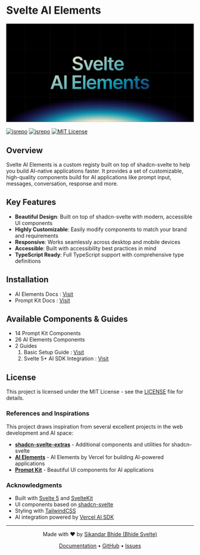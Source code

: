 # Svelte AI Elements

<div align="center">
  <img src="static/assets/svelte-ai-elements.png" alt="Svelte AI Elements" />
</div>

<!--
[![Svelte](https://img.shields.io/badge/Svelte-5.0-orange.svg)](https://svelte.dev/) -->

[![jsrepo](https://jsrepo.com/badges/@ai/elements/dm)](https://jsrepo.com/@sv/cnblocks)
[![jsrepo](https://jsrepo.dev/badges/registry/blocks?url=@ai/elements)](https://jsrepo.dev/registry?url=@ai/elements)
[![MIT License](https://img.shields.io/badge/License-MIT-green.svg)](https://choosealicense.com/licenses/mit/)

## Overview

Svelte AI Elements is a custom registy built on top of shadcn-svelte to help you build AI-native applications faster. It provides a set of customizable, high-quality components build for AI applications like prompt input, messages, conversation, response and more.

## Key Features

- **Beautiful Design**: Built on top of shadcn-svelte with modern, accessible UI components
- **Highly Customizable**: Easily modify components to match your brand and requirements
- **Responsive**: Works seamlessly across desktop and mobile devices
- **Accessible**: Built with accessibility best practices in mind
- **TypeScript Ready**: Full TypeScript support with comprehensive type definitions

## Installation

- AI Elements Docs : [Visit](https://svelte-ai-elements.vercel.app/docs/installation)
- Prompt Kit Docs : [Visit](https://svelte-ai-elements.vercel.app/prompt-kit/installation)

## Available Components & Guides

- 14 Prompt Kit Components
- 26 AI Elements Components
- 2 Guides
  1. Basic Setup Guide : [Visit](https://svelte-ai-elements.vercel.app/guides/basic-setup)
  2. Svelte 5+ AI SDK Integration : [Visit](https://svelte-ai-elements.vercel.app/guides/svelte-5-ai-sdk-integration)

## License

This project is licensed under the MIT License - see the [LICENSE](LICENSE) file for details.

### References and Inspirations

This project draws inspiration from several excellent projects in the web development and AI space:

- **[shadcn-svelte-extras](https://www.shadcn-svelte-extras.com)** - Additional components and utilities for shadcn-svelte
- **[AI Elements](https://vercel.com/changelog/introducing-ai-elements)** - AI Elements by Vercel for building AI-powered applications
- **[Prompt Kit](https://www.prompt-kit.com)** - Beautiful UI components for AI applications

### Acknowledgments

- Built with [Svelte 5](https://svelte.dev/) and [SvelteKit](https://kit.svelte.dev/)
- UI components based on [shadcn-svelte](https://www.shadcn-svelte.com/)
- Styling with [TailwindCSS](https://tailwindcss.com/)
- AI integration powered by [Vercel AI SDK](https://sdk.vercel.ai/)

---

<div align="center">
  <p>Made with ❤️ by <a href="https://github.com/SikandarJODD">Sikandar Bhide (Bhide Svelte)</a></p>
  <p>
    <a href="https://svelte-ai-elements.vercel.app/docs/installation">Documentation</a> •
    <a href="https://github.com/SikandarJODD/ai-elements">GitHub</a> •
    <a href="https://github.com/SikandarJODD/ai-elements/issues">Issues</a>
  </p>
</div>

